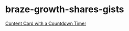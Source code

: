 # braze-growth-shares-gists

[Content Card with a Countdown Timer](https://gist.github.com/malandr2/e40934eeba46bffec9599dee5582d5b5)
